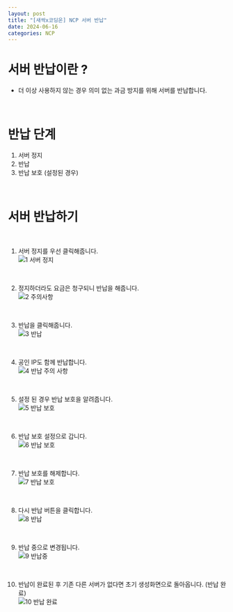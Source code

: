 ```yaml
---
layout: post
title: "[새싹x코딩온] NCP 서버 반납"
date: 2024-06-16
categories: NCP
---
```


# 서버 반납이란 ?
- 더 이상 사용하지 않는 경우 의미 없는 과금 방지를 위해 서버를 반납합니다.

<br>

# 반납 단계

1) 서버 정지 <br>
2) 반납 <br>
3) 반납 보호 (설정된 경우) <br>

<br>

# 서버 반납하기
<br>

1) 서버 정지를 우선 클릭해줍니다. <br>
![1  서버 정지](https://github.com/ymind14563/SeSAC_YDP_6/assets/163737600/7ea39763-072c-4d49-a1af-5b21822d4e20)

<br>

2) 정지하더라도 요금은 청구되니 반납을 해줍니다. <br>
![2  주의사항](https://github.com/ymind14563/SeSAC_YDP_6/assets/163737600/b782469d-936c-4b37-9e02-04a43d52012d)

<br>

3) 반납을 클릭해줍니다. <br>
![3  반납](https://github.com/ymind14563/SeSAC_YDP_6/assets/163737600/a892c10b-8cb3-4991-aa4b-230129766ef5)

<br>

4) 공인 IP도 함께 반납합니다. <br>
![4  반납 주의 사항](https://github.com/ymind14563/SeSAC_YDP_6/assets/163737600/a3c172fd-d760-40c6-ad98-f83e165db7f3)

<br>

5) 설정 된 경우 반납 보호을 알려줍니다. <br>
![5  반납 보호](https://github.com/ymind14563/SeSAC_YDP_6/assets/163737600/5e8203ee-ebc2-4a5c-aaea-833cc6627dd0)


<br>

6) 반납 보호 설정으로 갑니다. <br>
![6  반납 보호](https://github.com/ymind14563/SeSAC_YDP_6/assets/163737600/82f1ed88-0e9e-477e-9db6-1037eddafc8e)

<br>

7) 반납 보호를 해제합니다. <br>
![7  반납 보호](https://github.com/ymind14563/SeSAC_YDP_6/assets/163737600/9ee980f2-3107-43f3-92bd-7fa7c01cea3b)

<br>

8) 다시 반납 버튼을 클릭합니다. <br>
![8  반납](https://github.com/ymind14563/SeSAC_YDP_6/assets/163737600/f3a26da7-d5b3-4ef8-8637-941dfe8c96a6)

<br>

9) 반납 중으로 변경됩니다. <br>
![9  반납중](https://github.com/ymind14563/SeSAC_YDP_6/assets/163737600/570d6c1f-6b0d-4894-98ff-2d77a4a572c7)


<br>

10) 반납이 완료된 후 기존 다른 서버가 없다면 초기 생성화면으로 돌아옵니다. (반납 완료) <br>
![10  반납 완료 ](https://github.com/ymind14563/SeSAC_YDP_6/assets/163737600/3654a278-0bf1-43e5-afe4-dfb3de238159)